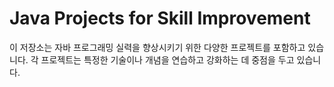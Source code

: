 # Java Projects for Skill Improvement

이 저장소는 자바 프로그래밍 실력을 향상시키기 위한 다양한 프로젝트를 포함하고 있습니다. 각 프로젝트는 특정한 기술이나 개념을 연습하고 강화하는 데 중점을 두고 있습니다.

